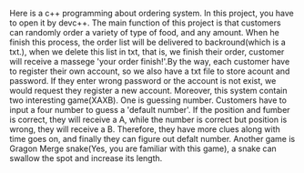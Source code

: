 Here is a c++ programming about ordering system.
In this project, you have to open it by devc++. The main function of this project is that customers can randomly order a variety of type of food, and any amount. When he finish this process, the order list will be delivered to backround(which is a txt.), when we delete this list in txt, that is, we finish their order, customer will receive a massege 'your order finish!'.By the way, each customer have to register their own account, so we also have a txt file to store acount and password. If they enter wrong password or the account is not exist, we would request they register a new account. Moreover, this system contain two interesting game(XAXB). One is guessing number. Customers have to input a four number to guess a 'default number'. If the position and fumber is correct, they will receive a A, while the number is correct but position is wrong, they will receive a B. Therefore, they have more clues along with time goes on, and finally they can figure out defalt number. Another game is Gragon Merge snake(Yes, you are familiar with this game), a snake can swallow the spot and increase its length.
